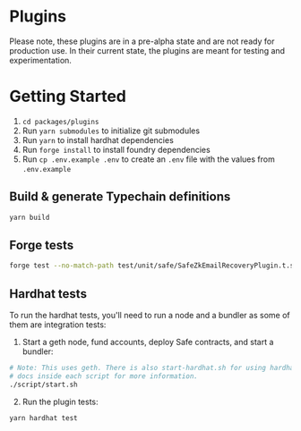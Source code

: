 # Plugins

Please note, these plugins are in a pre-alpha state and are not ready for production use. In their current state, the plugins are meant for testing and experimentation.

# Getting Started

1. `cd packages/plugins`
2. Run `yarn submodules` to initialize git submodules
3. Run `yarn` to install hardhat dependencies
4. Run `forge install` to install foundry dependencies
5. Run `cp .env.example .env` to create an `.env` file with the values from `.env.example`

## Build & generate Typechain definitions

```bash
yarn build
```

## Forge tests

```bash
forge test --no-match-path test/unit/safe/SafeZkEmailRecoveryPlugin.t.sol -vvv
```

## Hardhat tests

To run the hardhat tests, you'll need to run a node and a bundler as some of them are integration tests:

1. Start a geth node, fund accounts, deploy Safe contracts, and start a bundler:

```bash
# Note: This uses geth. There is also start-hardhat.sh for using hardhat. See
# docs inside each script for more information.
./script/start.sh
```

2. Run the plugin tests:

```bash
yarn hardhat test
```
